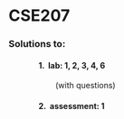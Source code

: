 # CSE207
>
### Solutions to:
#### &nbsp;&nbsp;&nbsp;&nbsp;&nbsp;&nbsp;&nbsp;&nbsp;&nbsp;&nbsp;&nbsp;&nbsp;&nbsp;&nbsp;&nbsp;&nbsp;**1.** &nbsp;lab: 1, 2, 3, 4, 6
&nbsp;&nbsp;&nbsp;&nbsp;&nbsp;&nbsp;&nbsp;&nbsp;&nbsp;&nbsp;&nbsp;&nbsp;&nbsp;&nbsp;&nbsp;&nbsp;&nbsp;&nbsp;&nbsp;&nbsp;&nbsp;(with questions)
#### &nbsp;&nbsp;&nbsp;&nbsp;&nbsp;&nbsp;&nbsp;&nbsp;&nbsp;&nbsp;&nbsp;&nbsp;&nbsp;&nbsp;&nbsp;&nbsp;**2.** &nbsp;assessment: 1